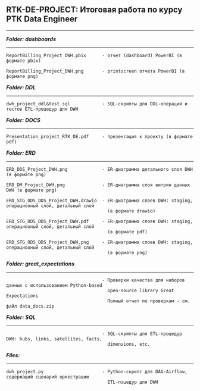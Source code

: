 
**RTK-DE-PROJECT: Итоговая работа по курсу РТК Data Engineer**
---
***

***Folder: dashboards***
***
    ReportBilling_Project_DWH.pbix      - отчет (dashboard) PowerBI (в формате pbix)
    
    ReportBilling_Project_DWH.png       - printscreen отчета PowerBI (в формате png)

***Folder: DDL***
***
    dwh_project_ddl&test.sql            - SQL-скрипты для DDL-операций и тестов ETL-процедур для DWH

***Folder: DOCS***
***
    Presentation_project_RTK_DE.pdf     - презентация к проекту (в формате pdf)

***Folder: ERD***
***
    ERD_DDS_Project_DWH.png             - ER-диаграмма детального слоя DWH (в формате png)
    
    ERD_DM_Project_DWH.png              - ER-диаграмма слоя витрин данных DWH (в формате png)
    
    ERD_STG_ODS_DDS_Project_DWH.drawio  - ER-диаграмма слоев DWH: staging, операциооный слой, детальный слой 
                                          (в формате drawio)
                                          
    ERD_STG_ODS_DDS_Project_DWH.pdf     - ER-диаграмма слоев DWH: staging, операциооный слой, детальный слой 
                                          (в формате pdf)
                                          
    ERD_STG_ODS_DDS_Project_DWH.png     - ER-диаграмма слоев DWH: staging, операциооный слой, детальный слой 
                                          (в формате png)

***Folder: great_expectations*** 
***
                                        - Проверки качества для наборов данных с использованием Python-based
                                          open-source library Great Expectations
                                          Полный отчет по проверкам - см. файл data_docs.zip
 
***Folder: SQL*** 
***
                                        - SQL-скрипты для ETL-процедур DWH: hubs, links, satellites, facts, 
                                          dimensions, etc.

***Files:*** 
***
    dwh_project.py                      - Python-скрипт для DAG-Airflow, содержащий сценарий оркестрации 
                                          ETL-поцедур для DWH
    
